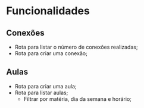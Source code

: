 # Funcionalidades

## Conexões

- Rota para listar o número de conexões realizadas;
- Rota para criar uma conexão;

## Aulas
- Rota para criar uma aula;
- Rota para listar aulas;
    - Filtrar por matéria, dia da semana e horário;